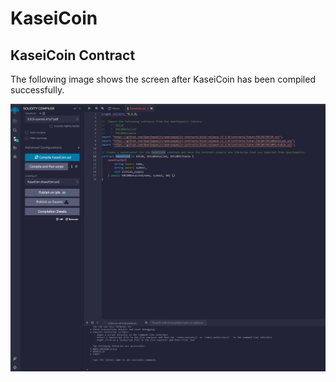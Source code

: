 # KaseiCoin 

## KaseiCoin Contract 

The following image shows the screen after KaseiCoin has been compiled successfully. 

!["Cimpiling KaseiCoin Contract"](./Images/01_CompilingKaseiCoinContract.png)